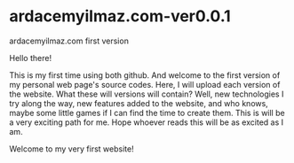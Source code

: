 # ardacemyilmaz.com-ver0.0.1
ardacemyilmaz.com first version

Hello there!

This is my first time using both github. And welcome to the first version of my personal web page's source codes. Here, I will upload each version of the website. What these will versions will contain? Well, new technologies I try along the way, new features added to the website, and who knows, maybe some little games if I can find the time to create them. This is will be a very exciting path for me. Hope whoever reads this will be as excited as I am. 

Welcome to my very first website!
